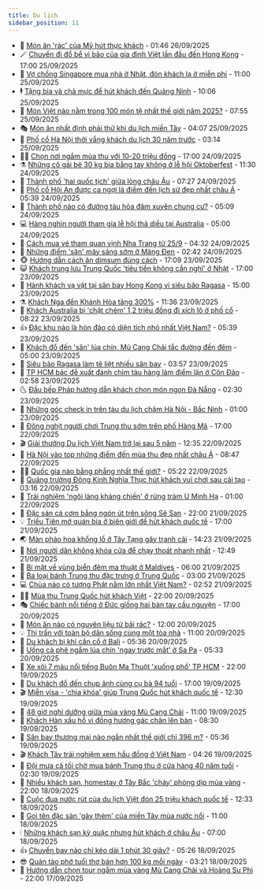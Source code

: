 ```yaml
---
title: Du lịch
sidebar_position: 11
---
```


<!-- vnexpress-du-lich:START -->
- 💂 [Món ăn &#39;rác&#39; của Mỹ hút thực khách](https://vnexpress.net/mon-an-rac-cua-my-hut-thuc-khach-4943712.html) - 01:46 26/09/2025
- 🪄 [Chuyến đi đổ bể vì bão của gia đình Việt lần đầu đến Hong Kong](https://vnexpress.net/chuyen-di-do-be-vi-bao-cua-gia-dinh-viet-lan-dau-den-hong-kong-4943605.html) - 17:00 25/09/2025
- 🦅 [Vợ chồng Singapore mua nhà ở Nhật, đón khách lạ ở miễn phí](https://vnexpress.net/vo-chong-singapore-mua-nha-o-nhat-don-khach-la-o-mien-phi-4943685.html) - 11:00 25/09/2025
- 🕴 [Tặng bia và chả mực để hút khách đến Quảng Ninh](https://vnexpress.net/tang-bia-va-cha-muc-de-hut-khach-den-quang-ninh-4943679.html) - 10:06 25/09/2025
- 👀 [Món Việt nào nằm trong 100 món tệ nhất thế giới năm 2025?](https://vnexpress.net/mon-viet-nao-nam-trong-100-mon-te-nhat-the-gioi-nam-2025-4943588.html) - 07:55 25/09/2025
- 🎭 [Món ăn nhất định phải thử khi du lịch miền Tây](https://vnexpress.net/mon-an-nhat-dinh-phai-thu-khi-du-lich-mien-tay-4941682.html) - 04:07 25/09/2025
- 🦒 [Phố cổ Hà Nội thời vắng khách du lịch 30 năm trước](https://vnexpress.net/pho-co-ha-noi-thoi-vang-khach-du-lich-30-nam-truoc-4941750.html) - 03:14 25/09/2025
- 👨‍🏫 [Chọn nơi ngắm mùa thu với 10-20 triệu đồng](https://vnexpress.net/chon-noi-ngam-mua-thu-voi-10-20-trieu-dong-4941783.html) - 17:00 24/09/2025
- ⚗️ [Những cô gái bê 30 kg bia bằng tay không ở lễ hội Oktoberfest](https://vnexpress.net/nhung-co-gai-be-30-kg-bia-bang-tay-khong-o-le-hoi-oktoberfest-4943247.html) - 11:30 24/09/2025
- 🥸 [Thành phố &#39;hai quốc tịch&#39; giữa lòng châu Âu](https://vnexpress.net/thanh-pho-hai-quoc-tich-giua-long-chau-au-4942608.html) - 07:27 24/09/2025
- 🤠 [Phố cổ Hội An được ca ngợi là điểm đến lịch sử đẹp nhất châu Á](https://vnexpress.net/pho-co-hoi-an-duoc-ca-ngoi-la-diem-den-lich-su-dep-nhat-chau-a-4942990.html) - 05:39 24/09/2025
- 🚀 [Thành phố nào có đường tàu hỏa đâm xuyên chung cư?](https://vnexpress.net/thanh-pho-nao-co-duong-tau-hoa-dam-xuyen-chung-cu-4942636.html) - 05:09 24/09/2025
- 💻 [Hàng nghìn người tham gia lễ hội thả diều tại Australia](https://vnexpress.net/hang-nghin-nguoi-tham-gia-le-hoi-tha-dieu-tai-australia-4942996.html) - 05:00 24/09/2025
- 💼 [Cách mua vé tham quan vịnh Nha Trang từ 25/9](https://vnexpress.net/cach-mua-ve-tham-quan-vinh-nha-trang-tu-25-9-4942674.html) - 04:32 24/09/2025
- 🤡 [Những điểm &#39;săn&#39; mây sáng sớm ở Măng Đen](https://vnexpress.net/nhung-diem-san-may-sang-som-o-mang-den-4942268.html) - 02:42 24/09/2025
- 🐵 [Hướng dẫn cách ăn dimsum đúng cách](https://vnexpress.net/huong-dan-cach-an-dimsum-dung-cach-4942167.html) - 17:09 23/09/2025
- 😺 [Khách trung lưu Trung Quốc &#39;tiêu tiền không cần nghĩ&#39; ở Nhật](https://vnexpress.net/khach-trung-luu-trung-quoc-tieu-tien-khong-can-nghi-o-nhat-4942593.html) - 17:00 23/09/2025
- 🌈 [Hành khách vạ vật tại sân bay Hong Kong vì siêu bão Ragasa](https://vnexpress.net/hanh-khach-va-vat-tai-san-bay-hong-kong-vi-sieu-bao-ragasa-4942787.html) - 15:00 23/09/2025
- ⚗️ [Khách Nga đến Khánh Hòa tăng 300%](https://vnexpress.net/khach-nga-den-khanh-hoa-tang-300-4942742.html) - 11:36 23/09/2025
- 👀 [Khách Australia bị &#39;chặt chém&#39; 1,2 triệu đồng đi xích lô ở phố cổ](https://vnexpress.net/khach-australia-bi-chat-chem-1-2-trieu-dong-di-xich-lo-o-pho-co-4942572.html) - 08:22 23/09/2025
- 👍 [Đặc khu nào là hòn đảo có diện tích nhỏ nhất Việt Nam?](https://vnexpress.net/dac-khu-nao-la-hon-dao-co-dien-tich-nho-nhat-viet-nam-4942526.html) - 05:39 23/09/2025
- 💄 [Khách đổ đến &#39;săn&#39; lúa chín, Mù Cang Chải tắc đường đến đêm](https://vnexpress.net/khach-do-den-san-lua-chin-mu-cang-chai-tac-duong-den-dem-4942277.html) - 05:00 23/09/2025
- 🥷 [Siêu bão Ragasa làm tê liệt nhiều sân bay](https://vnexpress.net/sieu-bao-ragasa-lam-te-liet-nhieu-san-bay-4942378.html) - 03:57 23/09/2025
- 📝 [TP HCM bác đề xuất đánh chìm tàu hàng làm điểm lặn ở Côn Đảo](https://vnexpress.net/tp-hcm-bac-de-xuat-danh-chim-tau-hang-lam-diem-lan-o-con-dao-4942305.html) - 02:58 23/09/2025
- 🌜 [Đầu bếp Pháp hướng dẫn khách chọn món ngon Đà Nẵng](https://vnexpress.net/dau-bep-phap-huong-dan-khach-chon-mon-ngon-da-nang-4941880.html) - 02:30 23/09/2025
- 📝 [Những góc check in trên tàu du lịch chậm Hà Nội - Bắc Ninh](https://vnexpress.net/nhung-goc-check-in-tren-tau-du-lich-cham-ha-noi-bac-ninh-4942294.html) - 01:00 23/09/2025
- 🧰 [Đông nghịt người chơi Trung thu sớm trên phố Hàng Mã](https://vnexpress.net/dong-nghit-nguoi-choi-trung-thu-som-tren-pho-hang-ma-4941896.html) - 17:00 22/09/2025
- 🎬 [Giải thưởng Du lịch Việt Nam trở lại sau 5 năm](https://vnexpress.net/giai-thuong-du-lich-viet-nam-tro-lai-sau-5-nam-4942243.html) - 12:35 22/09/2025
- 🧐 [Hà Nội vào top những điểm đến mùa thu đẹp nhất châu Á](https://vnexpress.net/ha-noi-vao-top-nhung-diem-den-mua-thu-dep-nhat-chau-a-4942090.html) - 08:47 22/09/2025
- 👨‍🏫 [Quốc gia nào bằng phẳng nhất thế giới?](https://vnexpress.net/quoc-gia-nao-bang-phang-nhat-the-gioi-4941885.html) - 05:22 22/09/2025
- 🦣 [Quảng trường Đông Kinh Nghĩa Thục hút khách vui chơi sau cải tạo](https://vnexpress.net/quang-truong-dong-kinh-nghia-thuc-hut-khach-vui-choi-sau-cai-tao-4941956.html) - 03:16 22/09/2025
- 🌋 [Trải nghiệm &#39;ngôi làng kháng chiến&#39; ở rừng tràm U Minh Hạ](https://vnexpress.net/trai-nghiem-ngoi-lang-khang-chien-o-rung-tram-u-minh-ha-4941211.html) - 01:00 22/09/2025
- 🦄 [Đặc sản cá cơm bằng ngón út trên sông Sê San](https://vnexpress.net/dac-san-ca-com-bang-ngon-ut-tren-song-se-san-4939777.html) - 22:00 21/09/2025
- 💡 [Triều Tiên mở quán bia ở biên giới để hút khách quốc tế](https://vnexpress.net/trieu-tien-mo-quan-bia-o-bien-gioi-de-hut-khach-quoc-te-4941772.html) - 17:00 21/09/2025
- 🌏 [Màn pháo hoa khổng lồ ở Tây Tạng gây tranh cãi](https://vnexpress.net/man-phao-hoa-khong-lo-o-tay-tang-gay-tranh-cai-4941774.html) - 14:23 21/09/2025
- 💂 [Nơi người dân không khóa cửa để chạy thoát nhanh nhất](https://vnexpress.net/noi-nguoi-dan-khong-khoa-cua-de-chay-thoat-nhanh-nhat-4941697.html) - 12:49 21/09/2025
- 🤩 [Bí mật về vùng biển đêm ma thuật ở Maldives](https://vnexpress.net/bi-mat-ve-vung-bien-dem-ma-thuat-o-maldives-4941365.html) - 06:00 21/09/2025
- 💪 [Ba loại bánh Trung thu đặc trưng ở Trung Quốc](https://vnexpress.net/ba-loai-banh-trung-thu-dac-trung-o-trung-quoc-4939554.html) - 03:00 21/09/2025
- 💻 [Chùa nào có tượng Phật nằm lớn nhất Việt Nam?](https://vnexpress.net/chua-nao-co-tuong-phat-nam-lon-nhat-viet-nam-4941579.html) - 02:52 21/09/2025
- 🧑‍💻 [Mùa thu Trung Quốc hút khách Việt](https://vnexpress.net/mua-thu-trung-quoc-hut-khach-viet-4940042.html) - 22:00 20/09/2025
- 🎭 [Chiếc bánh nổi tiếng ở Đức giống hai bàn tay cầu nguyện](https://vnexpress.net/chiec-banh-noi-tieng-o-duc-giong-hai-ban-tay-cau-nguyen-4935118.html) - 17:00 20/09/2025
- 🧐 [Món ăn nào có nguyên liệu từ bãi rác?](https://vnexpress.net/mon-an-nao-co-nguyen-lieu-tu-bai-rac-4941464.html) - 12:00 20/09/2025
- 💡 [Thị trấn với toàn bộ dân sống cùng một tòa nhà](https://vnexpress.net/thi-tran-voi-toan-bo-dan-song-cung-mot-toa-nha-4941498.html) - 11:00 20/09/2025
- 🌊 [Du khách bị khỉ cắn cổ ở Bali](https://vnexpress.net/du-khach-bi-khi-can-co-o-bali-4941398.html) - 05:36 20/09/2025
- 🎃 [Uống cà phê ngắm lúa chín &#39;ngay trước mắt&#39; ở Sa Pa](https://vnexpress.net/uong-ca-phe-ngam-lua-chin-ngay-truoc-mat-o-sa-pa-4940169.html) - 05:33 20/09/2025
- 🧠 [Xe xôi 7 màu nổi tiếng Buôn Ma Thuột &#39;xuống phố&#39; TP HCM](https://vnexpress.net/xe-xoi-7-mau-noi-tieng-buon-ma-thuot-xuong-pho-tp-hcm-4940846.html) - 22:00 19/09/2025
- 💄 [Du khách đổ đến chụp ảnh cùng cụ bà 94 tuổi](https://vnexpress.net/du-khach-do-den-chup-anh-cung-cu-ba-94-tuoi-4940986.html) - 17:00 19/09/2025
- 🎬 [Miễn visa - &#39;chìa khóa&#39; giúp Trung Quốc hút khách quốc tế](https://vnexpress.net/mien-visa-chia-khoa-giup-trung-quoc-hut-khach-quoc-te-4941217.html) - 12:30 19/09/2025
- 🐻 [48 giờ nghỉ dưỡng giữa mùa vàng Mù Cang Chải](https://vnexpress.net/48-gio-nghi-duong-giua-mua-vang-mu-cang-chai-4940492.html) - 11:00 19/09/2025
- 🌝 [Khách Hàn xấu hổ vì đồng hương gác chân lên bàn](https://vnexpress.net/khach-han-xau-ho-vi-dong-huong-gac-chan-len-ban-4941158.html) - 08:30 19/09/2025
- 🤩 [Sân bay thương mại nào ngắn nhất thế giới chỉ 396 m?](https://vnexpress.net/san-bay-thuong-mai-nao-ngan-nhat-the-gioi-chi-396-m-4941081.html) - 05:36 19/09/2025
- 🎬 [Khách Tây trải nghiệm xem hầu đồng ở Việt Nam](https://vnexpress.net/khach-tay-trai-nghiem-xem-hau-dong-o-viet-nam-4940756.html) - 04:26 19/09/2025
- 🦩 [Đội mưa cả tối chờ mua bánh Trung thu ở cửa hàng 40 năm tuổi](https://vnexpress.net/doi-mua-ca-toi-cho-mua-banh-trung-thu-o-cua-hang-40-nam-tuoi-4940861.html) - 02:30 19/09/2025
- 🦍 [Nhiều khách sạn, homestay ở Tây Bắc &#39;cháy&#39; phòng dịp mùa vàng](https://vnexpress.net/nhieu-khach-san-homestay-o-tay-bac-chay-phong-dip-mua-vang-4940168.html) - 22:00 18/09/2025
- 👀 [Cuộc đua nước rút của du lịch Việt đón 25 triệu khách quốc tế](https://vnexpress.net/cuoc-dua-nuoc-rut-cua-du-lich-viet-don-25-trieu-khach-quoc-te-4940670.html) - 12:33 18/09/2025
- 🧰 [Gọi tên đặc sản &#39;gây thèm&#39; của miền Tây mùa nước nổi](https://vnexpress.net/goi-ten-dac-san-gay-them-cua-mien-tay-mua-nuoc-noi-4940268.html) - 11:00 18/09/2025
- 🕯 [Những khách sạn kỳ quặc nhưng hút khách ở châu Âu](https://vnexpress.net/nhung-khach-san-ky-quac-nhung-hut-khach-o-chau-au-4940383.html) - 07:00 18/09/2025
- 👍 [Chuyến bay nào chỉ kéo dài 1 phút 30 giây?](https://vnexpress.net/chuyen-bay-nao-chi-keo-dai-1-phut-30-giay-4940415.html) - 05:26 18/09/2025
- 😎 [Quán tào phớ tuổi thơ bán hơn 100 kg mỗi ngày](https://vnexpress.net/quan-tao-pho-tuoi-tho-ban-hon-100-kg-moi-ngay-4938589.html) - 03:21 18/09/2025
- 🐘 [Hướng dẫn chọn tour ngắm mùa vàng Mù Cang Chải và Hoàng Su Phì](https://vnexpress.net/huong-dan-chon-tour-ngam-mua-vang-mu-cang-chai-va-hoang-su-phi-4940122.html) - 22:00 17/09/2025<!-- vnexpress-du-lich:END -->

